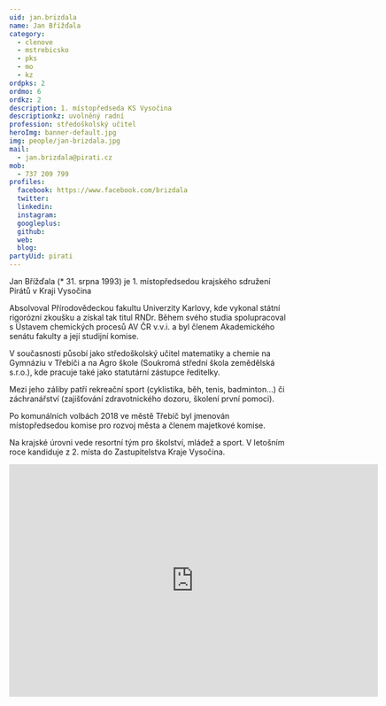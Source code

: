 ```yaml
---
uid: jan.brizdala
name: Jan Břížďala
category:
  - clenove
  - mstrebicsko
  - pks
  - mo
  - kz
ordpks: 2
ordmo: 6
ordkz: 2
description: 1. místopředseda KS Vysočina
descriptionkz: uvolněný radní
profession: středoškolský učitel
heroImg: banner-default.jpg
img: people/jan-brizdala.jpg
mail:
  - jan.brizdala@pirati.cz
mob:
  - 737 209 799
profiles:
  facebook: https://www.facebook.com/brizdala
  twitter:
  linkedin:
  instagram:
  googleplus:
  github:
  web:
  blog:
partyUid: pirati
---
```


Jan Břížďala (* 31. srpna 1993) je 1. místopředsedou krajského sdružení Pirátů v Kraji Vysočina

Absolvoval Přírodovědeckou fakultu Univerzity Karlovy, kde vykonal státní rigorózní zkoušku a získal tak titul RNDr. Během svého studia spolupracoval s Ústavem chemických procesů AV ČR v.v.i. a byl členem Akademického senátu fakulty a její studijní komise.

V současnosti působí jako středoškolský učitel matematiky a chemie na Gymnáziu v Třebíči a na Agro škole (Soukromá střední škola zemědělská s.r.o.), kde pracuje také jako statutární zástupce ředitelky.

Mezi jeho záliby patří rekreační sport (cyklistika, běh, tenis, badminton…) či záchranářství (zajišťování zdravotnického dozoru, školení první pomoci).

Po komunálních volbách 2018 ve městě Třebíč byl jmenován místopředsedou komise pro rozvoj města a členem majetkové komise.

Na krajské úrovni vede resortní tým pro školství, mládež a sport. V letošním roce kandiduje z 2. místa do Zastupitelstva Kraje Vysočina.

<iframe src="https://calendar.google.com/calendar/embed?showTitle=0&amp;showPrint=0&amp;showTabs=0&amp;showCalendars=0&amp;showTz=0&amp;height=600&amp;wkst=2&amp;bgcolor=%23FFFFFF&amp;src=jan.brizdala%40gmail.com&amp;color=%23333333&amp;ctz=Europe%2FPrague" style="border-width:0" width="666" height="420" frameborder="0" scrolling="no"></iframe>
